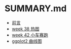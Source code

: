 # SUMMARY.md
* [前言](README.md)
* [week 38 热图](TidyTuesday-week38-heatmap.md)
* [week 42 小车赛跑](TidyTuesday-week42-car-md.md)
* [ggplot2 曲线图](从一个图的实战来升华R语言.md)
